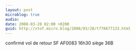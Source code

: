 ```yaml
---
layout: post
microblog: true
audio: 
date: 2008-03-28 02:00 +0200
guid: http://xtof.micro.blog/2008/03/28/t778677133.html
---
```

confirmé vol de retour SF AF0083 16h30 siège 36B
